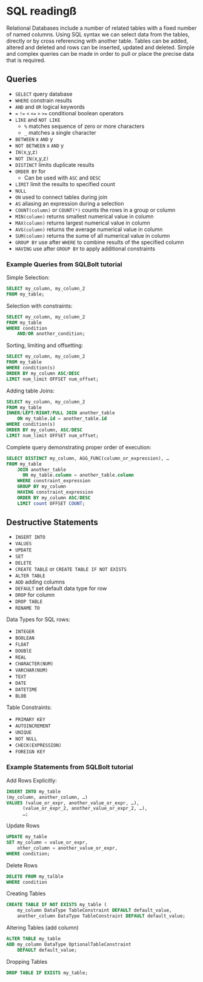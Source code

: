 #  SQL readingß

Relational Databases include a number of related tables with a fixed number of named columns. Using SQL syntax we can select data from the tables, directly or by cross referencing with another table. Tables can be added, altered and deleted and rows can be inserted, updated and deleted. Simple and complex queries can be made in order to pull or place the precise data that is required.

## Queries

- `SELECT` query database
- `WHERE` constrain results
- `AND` and `OR` logical keywords
- `=` `!=` `<` `<=` `>` `>=` conditional boolean operators
- `LIKE` and `NOT LIKE`
  - `%` matches sequence of zero or more characters
  - `_` matches a single character
- `BETWEEN` x `AND` y 
- `NOT BETWEEN` x `AND` y
- `IN(`x,y,z`)`
- `NOT IN(`x,y,z`)`
- `DISTINCT` limits duplicate results
- `ORDER BY` for 
  - Can be used with `ASC` and `DESC`
- `LIMIT` limit the results to specified count
- `NULL`
- `ON` used to connect tables during join
- `AS` aliasing an expression during a selection
- `COUNT(column)` or `COUNT(*)` counts the rows in a group or column
- `MIN(column)` returns smallest numerical value in column
- `MAX(column)` returns largest numerical value in column
- `AVG(column)` returns the average numerical value in column
- `SUM(column)` returns the sume of all numerical value in column
- `GROUP BY` use after `WHERE` to combine results of the specified column
- `HAVING` use after `GROUP BY` to apply additional constraints


### Example Queries from SQLBolt tutorial

Simple Selection:
``` sql
SELECT my_column, my_column_2
FROM my_table;
```


Selection with constraints:
```sql
SELECT my_column, my_column_2
FROM my_table
WHERE condition
    AND/OR another_condition;
```

Sorting, limiting and offsetting:
```sql
SELECT my_column, my_column_2
FROM my_table
WHERE condition(s)
ORDER BY my_column ASC/DESC
LIMIT num_limit OFFSET num_offset;
```

Adding table Joins:
```sql
SELECT my_column, my_column_2
FROM my_table
INNER/LEFT/RIGHT/FULL JOIN another_table 
    ON my_table.id = another_table.id
WHERE condition(s)
ORDER BY my_column, ASC/DESC
LIMIT num_limit OFFSET num_offset;
```

Complete query demonstrating proper order of execution:
```sql
SELECT DISTINCT my_column, AGG_FUNC(column_or_expression), …
FROM my_table
    JOIN another_table
      ON my_table.column = another_table.column
    WHERE constraint_expression
    GROUP BY my_column
    HAVING constraint_expression
    ORDER BY my_column ASC/DESC
    LIMIT count OFFSET COUNT;
```

## Destructive Statements

- `INSERT INTO`
- `VALUES`
- `UPDATE`
- `SET` 
- `DELETE`
- `CREATE TABLE` or `CREATE TABLE IF NOT EXISTS`
- `ALTER TABLE`
- `ADD` adding columns
- `DEFAULT` set default data type for row
- `DROP` for column 
- `DROP TABLE` 
- `RENAME TO`
  
Data Types for SQL rows:
- `INTEGER`
- `BOOLEAN`
- `FLOAT`
- `DOUBlE`
- `REAL`
- `CHARACTER(NUM)`
- `VARCHAR(NUM)`
- `TEXT`
- `DATE`
- `DATETIME`
- `BLOB`

Table Constraints:
- `PRIMARY KEY`
- `AUTOINCREMENT`
- `UNIQUE`
- `NOT NULL`
- `CHECK(EXPRESSION)`
- `FOREIGN KEY`

### Example Statements from SQLBolt tutorial

Add Rows Explicitly:
```sql
INSERT INTO my_table
(my_column, another_column, …)
VALUES (value_or_expr, another_value_or_expr, …),
      (value_or_expr_2, another_value_or_expr_2, …),
      …;
```
Update Rows
```sql
UPDATE my_table
SET my_column = value_or_expr, 
    other_column = another_value_or_expr, 
WHERE condition;
```

Delete Rows
```sql
DELETE FROM my_talble
WHERE condition
```

Creating Tables
```sql
CREATE TABLE IF NOT EXISTS my_table (
    my_column DataType TableConstraint DEFAULT default_value,
    another_column DataType TableConstraint DEFAULT default_value;
```

Altering Tables (add column)
```sql
ALTER TABLE my_table
ADD my_column DataType OptionalTableConstraint 
    DEFAULT default_value;
```

Dropping Tables
```sql
DROP TABLE IF EXISTS my_table;
```
